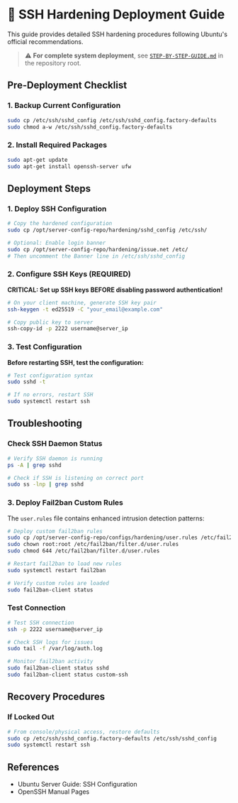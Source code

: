 ﻿# 🔐 SSH Hardening Deployment Guide

This guide provides detailed SSH hardening procedures following Ubuntu's official recommendations.

> ⚠️ **For complete system deployment**, see [`STEP-BY-STEP-GUIDE.md`](../../docs/STEP-BY-STEP-GUIDE.md) in the repository root.

## Pre-Deployment Checklist

### 1. Backup Current Configuration

```bash
sudo cp /etc/ssh/sshd_config /etc/ssh/sshd_config.factory-defaults
sudo chmod a-w /etc/ssh/sshd_config.factory-defaults
```

### 2. Install Required Packages

```bash
sudo apt-get update
sudo apt-get install openssh-server ufw
```

## Deployment Steps

### 1. Deploy SSH Configuration

```bash
# Copy the hardened configuration
sudo cp /opt/server-config-repo/hardening/sshd_config /etc/ssh/

# Optional: Enable login banner
sudo cp /opt/server-config-repo/hardening/issue.net /etc/
# Then uncomment the Banner line in /etc/ssh/sshd_config
```

### 2. Configure SSH Keys (REQUIRED)

**CRITICAL: Set up SSH keys BEFORE disabling password authentication!**

```bash
# On your client machine, generate SSH key pair
ssh-keygen -t ed25519 -C "your_email@example.com"

# Copy public key to server
ssh-copy-id -p 2222 username@server_ip
```

### 3. Test Configuration

**Before restarting SSH, test the configuration:**

```bash
# Test configuration syntax
sudo sshd -t

# If no errors, restart SSH
sudo systemctl restart ssh
```

## Troubleshooting

### Check SSH Daemon Status

```bash
# Verify SSH daemon is running
ps -A | grep sshd

# Check if SSH is listening on correct port
sudo ss -lnp | grep sshd
```

### 3. Deploy Fail2ban Custom Rules

The `user.rules` file contains enhanced intrusion detection patterns:

```bash
# Deploy custom fail2ban rules
sudo cp /opt/server-config-repo/configs/hardening/user.rules /etc/fail2ban/filter.d/
sudo chown root:root /etc/fail2ban/filter.d/user.rules
sudo chmod 644 /etc/fail2ban/filter.d/user.rules

# Restart fail2ban to load new rules
sudo systemctl restart fail2ban

# Verify custom rules are loaded
sudo fail2ban-client status
```

### Test Connection

```bash
# Test SSH connection
ssh -p 2222 username@server_ip

# Check SSH logs for issues
sudo tail -f /var/log/auth.log

# Monitor fail2ban activity
sudo fail2ban-client status sshd
sudo fail2ban-client status custom-ssh
```

## Recovery Procedures

### If Locked Out

```bash
# From console/physical access, restore defaults
sudo cp /etc/ssh/sshd_config.factory-defaults /etc/ssh/sshd_config
sudo systemctl restart ssh
```

## References

- Ubuntu Server Guide: SSH Configuration
- OpenSSH Manual Pages
